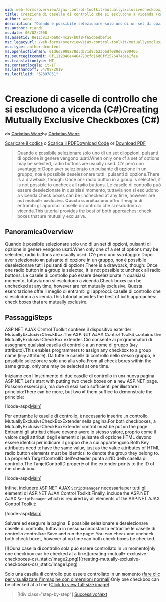 ```yaml
---
uid: web-forms/overview/ajax-control-toolkit/mutuallyexclusivecheckbox/creating-mutually-exclusive-checkboxes-cs
title: Creazione di caselle di controllo che si escludono a vicenda (c#) | Microsoft Docs
author: wenz
description: "Quando è possibile selezionare solo uno di un set di opzioni, pulsanti di opzione in genere vengono usati. C'è però uno svantaggio: Una volta un pulsante di opzione in un gruppo selezionato,..."
ms.author: riande
ms.date: 06/02/2008
ms.assetid: 8e11b813-ba0d-4c29-b0f8-f65db6dbef1e
msc.legacyurl: /web-forms/overview/ajax-control-toolkit/mutuallyexclusivecheckbox/creating-mutually-exclusive-checkboxes-cs
msc.type: authoredcontent
ms.openlocfilehash: 01d6d2988278d3d371d93b23bbdf089d83900405
ms.sourcegitcommit: 0f1119340e4464720cfd16d0ff15764746ea1fea
ms.translationtype: MT
ms.contentlocale: it-IT
ms.lasthandoff: 04/09/2019
ms.locfileid: "59397851"
---
```

# <a name="creating-mutually-exclusive-checkboxes-c"></a><span data-ttu-id="fb740-104">Creazione di caselle di controllo che si escludono a vicenda (C#)</span><span class="sxs-lookup"><span data-stu-id="fb740-104">Creating Mutually Exclusive Checkboxes (C#)</span></span>

<span data-ttu-id="fb740-105">da [Christian Wenz](https://github.com/wenz)</span><span class="sxs-lookup"><span data-stu-id="fb740-105">by [Christian Wenz](https://github.com/wenz)</span></span>

<span data-ttu-id="fb740-106">[Scaricare il codice](http://download.microsoft.com/download/9/3/f/93f8daea-bebd-4821-833b-95205389c7d0/MutuallyExclusiveCheckBox0.cs.zip) o [Scarica il PDF](http://download.microsoft.com/download/b/6/a/b6ae89ee-df69-4c87-9bfb-ad1eb2b23373/mutuallyexclusivecheckbox0CS.pdf)</span><span class="sxs-lookup"><span data-stu-id="fb740-106">[Download Code](http://download.microsoft.com/download/9/3/f/93f8daea-bebd-4821-833b-95205389c7d0/MutuallyExclusiveCheckBox0.cs.zip) or [Download PDF](http://download.microsoft.com/download/b/6/a/b6ae89ee-df69-4c87-9bfb-ad1eb2b23373/mutuallyexclusivecheckbox0CS.pdf)</span></span>

> <span data-ttu-id="fb740-107">Quando è possibile selezionare solo uno di un set di opzioni, pulsanti di opzione in genere vengono usati.</span><span class="sxs-lookup"><span data-stu-id="fb740-107">When only one of a set of options may be selected, radio buttons are usually used.</span></span> <span data-ttu-id="fb740-108">C'è però uno svantaggio: Dopo aver selezionato un pulsante di opzione in un gruppo, non è possibile deselezionare tutti i pulsanti di opzione.</span><span class="sxs-lookup"><span data-stu-id="fb740-108">There is a drawback, though: Once one radio button in a group is selected, it is not possible to uncheck all radio buttons.</span></span> <span data-ttu-id="fb740-109">Le caselle di controllo può essere deselezionate in qualsiasi momento, tuttavia non si escludono a vicenda.</span><span class="sxs-lookup"><span data-stu-id="fb740-109">Check boxes can be unchecked at any time, however are not mutually exclusive.</span></span> <span data-ttu-id="fb740-110">Questa esercitazione offre il meglio di entrambi gli approcci: caselle di controllo che si escludono a vicenda.</span><span class="sxs-lookup"><span data-stu-id="fb740-110">This tutorial provides the best of both approaches: check boxes that are mutually exclusive.</span></span>


## <a name="overview"></a><span data-ttu-id="fb740-111">Panoramica</span><span class="sxs-lookup"><span data-stu-id="fb740-111">Overview</span></span>

<span data-ttu-id="fb740-112">Quando è possibile selezionare solo uno di un set di opzioni, pulsanti di opzione in genere vengono usati.</span><span class="sxs-lookup"><span data-stu-id="fb740-112">When only one of a set of options may be selected, radio buttons are usually used.</span></span> <span data-ttu-id="fb740-113">C'è però uno svantaggio: Dopo aver selezionato un pulsante di opzione in un gruppo, non è possibile deselezionare tutti i pulsanti di opzione.</span><span class="sxs-lookup"><span data-stu-id="fb740-113">There is a drawback, though: Once one radio button in a group is selected, it is not possible to uncheck all radio buttons.</span></span> <span data-ttu-id="fb740-114">Le caselle di controllo può essere deselezionate in qualsiasi momento, tuttavia non si escludono a vicenda.</span><span class="sxs-lookup"><span data-stu-id="fb740-114">Check boxes can be unchecked at any time, however are not mutually exclusive.</span></span> <span data-ttu-id="fb740-115">Questa esercitazione offre il meglio di entrambi gli approcci: caselle di controllo che si escludono a vicenda.</span><span class="sxs-lookup"><span data-stu-id="fb740-115">This tutorial provides the best of both approaches: check boxes that are mutually exclusive.</span></span>

## <a name="steps"></a><span data-ttu-id="fb740-116">Passaggi</span><span class="sxs-lookup"><span data-stu-id="fb740-116">Steps</span></span>

<span data-ttu-id="fb740-117">ASP.NET AJAX Control Toolkit contiene il dispositivo extender MutuallyExclusiveCheckBox.</span><span class="sxs-lookup"><span data-stu-id="fb740-117">The ASP.NET AJAX Control Toolkit contains the MutuallyExclusiveCheckBox extender.</span></span> <span data-ttu-id="fb740-118">Ciò consente ai programmatori di assegnare qualsiasi casella di controllo a un nome di gruppo (`Key` attributo).</span><span class="sxs-lookup"><span data-stu-id="fb740-118">This enables programmers to assign any checkbox to a group name (`Key` attribute).</span></span> <span data-ttu-id="fb740-119">Da tutte le caselle di controllo nello stesso gruppo, è possibile selezionare solo uno alla volta.</span><span class="sxs-lookup"><span data-stu-id="fb740-119">From all check boxes within the same group, only one may be selected at one time.</span></span>

<span data-ttu-id="fb740-120">Iniziamo con l'inserimento di due caselle di controllo in una nuova pagina ASP.NET.</span><span class="sxs-lookup"><span data-stu-id="fb740-120">Let's start with putting two check boxes on a new ASP.NET page.</span></span> <span data-ttu-id="fb740-121">Possono esserci più, ma due di essi sono sufficienti per illustrare il principio:</span><span class="sxs-lookup"><span data-stu-id="fb740-121">There can be more, but two of them suffice to demonstrate the principle:</span></span>

[!code-aspx[Main](creating-mutually-exclusive-checkboxes-cs/samples/sample1.aspx)]

<span data-ttu-id="fb740-122">Per entrambe le caselle di controllo, è necessario inserire un controllo MutuallyExclusiveCheckBoxExtender nella pagina.</span><span class="sxs-lookup"><span data-stu-id="fb740-122">For both checkboxes, a MutuallyExclusiveCheckBoxExtender control must be put on the page.</span></span> <span data-ttu-id="fb740-123">Entrambi gli attributi chiave devono avere lo stesso valore, proprio come il valore degli attributi degli elementi di pulsante di opzione HTML devono essere identici per indicare il gruppo che a cui appartengono.</span><span class="sxs-lookup"><span data-stu-id="fb740-123">Both Key attributes need to have the same value, just as the value attributes of HTML radio button elements must be identical to denote the group they belong to.</span></span> <span data-ttu-id="fb740-124">La proprietà TargetControlID dell'extender punta all'ID della casella di controllo.</span><span class="sxs-lookup"><span data-stu-id="fb740-124">The TargetControlID property of the extender points to the ID of the check box.</span></span>

[!code-aspx[Main](creating-mutually-exclusive-checkboxes-cs/samples/sample2.aspx)]

<span data-ttu-id="fb740-125">Infine, includere ASP.NET AJAX `ScriptManager` necessaria per tutti gli elementi di ASP.NET AJAX Control Toolkit:</span><span class="sxs-lookup"><span data-stu-id="fb740-125">Finally, include the ASP.NET AJAX `ScriptManager` which is required by all elements of the ASP.NET AJAX Control Toolkit:</span></span>

[!code-aspx[Main](creating-mutually-exclusive-checkboxes-cs/samples/sample3.aspx)]

<span data-ttu-id="fb740-126">Salvare ed eseguire la pagina: È possibile selezionare e deselezionare caselle di controllo, tuttavia in nessuna circostanza entrambe le caselle di controllo controllare.</span><span class="sxs-lookup"><span data-stu-id="fb740-126">Save and run the page: You can check and uncheck both check boxes, however at no time can both check boxes be checked.</span></span>


[![O<span data-ttu-id="fb740-127">una casella di controllo sola può essere controllato in un momento]</span><span class="sxs-lookup"><span data-stu-id="fb740-127">nly one checkbox can be checked at a time]</span></span>(creating-mutually-exclusive-checkboxes-cs/_static/image2.png)](creating-mutually-exclusive-checkboxes-cs/_static/image1.png)

<span data-ttu-id="fb740-128">Solo una casella di controllo può essere controllato in un momento ([fare clic per visualizzare l'immagine con dimensioni normali](creating-mutually-exclusive-checkboxes-cs/_static/image3.png))</span><span class="sxs-lookup"><span data-stu-id="fb740-128">Only one checkbox can be checked at a time ([Click to view full-size image](creating-mutually-exclusive-checkboxes-cs/_static/image3.png))</span></span>

> [!div class="step-by-step"]
> [<span data-ttu-id="fb740-129">Successivo</span><span class="sxs-lookup"><span data-stu-id="fb740-129">Next</span></span>](creating-mutually-exclusive-checkboxes-vb.md)
